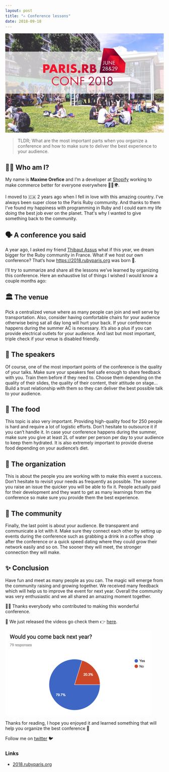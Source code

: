 ```yaml
---
layout: post
title: "✍️ Conference lessons"
date: 2018-09-18
---
```


![paris-rb-2018](/assets/images/posts/paris-rb-2018.jpeg)

> TLDR; What are the most important parts when you organize a conference and how to make sure to deliver the best experience to your audience.

## 👨‍💻 Who am I?

My name is __Maxime Orefice__ and I’m a developer at [Shopify](https://www.shopify.com/fr) working to make commerce better for everyone everywhere 🛒🚀🌍.

I moved to 🇨🇦 2 years ago when I fell in love with this amazing country. I’ve always been super close to the Paris Ruby community. And thanks to them I’ve found my happiness with programming in Ruby and I could earn my life doing the best job ever on the planet. That's why I wanted to give something back to the community.


## 🗣 A conference you said

A year ago, I asked my friend [Thibaut Assus](https://twitter.com/tibastral) what if this year, we dream bigger for the Ruby community in France. What if we host our own conference? That’s how https://2018.rubyparis.org was born 👶.

I’ll try to summarize and share all the lessons we’ve learned by organizing this conference. Here an exhaustive list of things I wished I would know a couple months ago:

## 🏛 The venue

Pick a centralized venue where as many people can join and well serve by transportation. Also, consider having comfortable chairs for your audience otherwise being sat all day long will hurt your back. If your conference happens during the summer AC is necessary. It’s also a plus if you can provide electrical outlets for your audience. And last but most important, triple check if your venue is disabled friendly.

## 📝 The speakers

Of course, one of the most important points of the conference is the quality of your talks. Make sure your speakers feel safe enough to share feedback with you. Train them before if they need to. Choose them depending on the quality of their slides, the quality of their content, their attitude on stage... Build a trust relationship with them so they can deliver the best possible talk to your audience.

## 🥖 The food

This topic is also very important. Providing high-quality food for 250 people is hard and require a lot of logistic efforts. Don’t hesitate to outsource it if you can’t handle it. In case your conference happens during the summer, make sure you give at least 2L of water per person per day to your audience to keep them hydrated. It is also extremely important to provide diverse food depending on your audience’s diet.

## 👥 The organization

This is about the people you are working with to make this event a success. Don’t hesitate to revisit your needs as frequently as possible. The sooner you raise an issue the quicker you will be able to fix it. People actually paid for their development and they want to get as many learnings from the conference so make sure you provide them the best experience.

## 🤱 The community

Finally, the last point is about your audience. Be transparent and communicate a lot with it. Make sure they connect each other by setting up events during the conference such as grabbing a drink in a coffee shop after the conference or a quick speed dating where they could grow their network easily and so on. The sooner they will meet, the stronger connection they will make.

## ✨ Conclusion

Have fun and meet as many people as you can. The magic will emerge from the community raising and growing together. We received many feedback which will help us to improve the event for next year. Overall the community was very enthusiastic and we all shared an amazing moment together.

🙇‍♂️ Thanks everybody who contributed to making this wonderful conference.

🎥 We just released the videos go check them 👉 [here](https://www.youtube.com/playlist?list=PLjyiiigeVQV_mHcSnJnw_1LR4nzGrdF4l).

![survey-paris-rb](/assets/images/posts/survey-paris-rb.png)

Thanks for reading, I hope you enjoyed it and learned something that will help you organize the best conference 🙏

Follow me on [twitter](goldenson_) 🐦


### Links

- [2018.rubyparis.org](https://2018.rubyparis.org)
